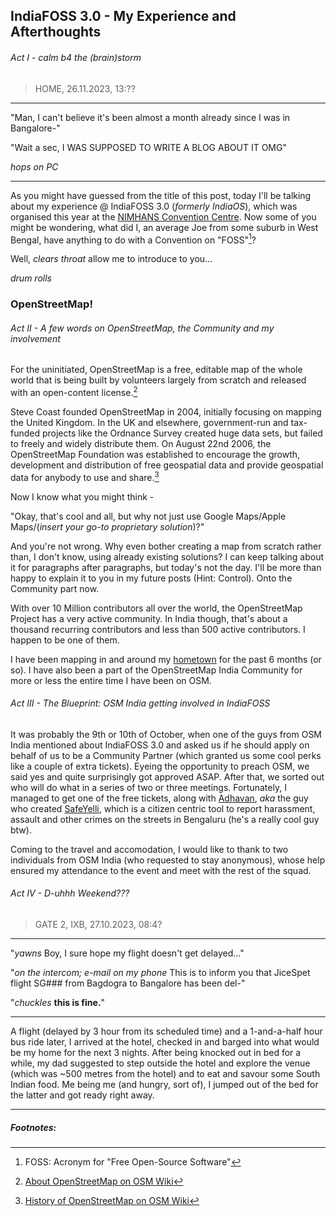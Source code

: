 ## IndiaFOSS 3.0 - My Experience and Afterthoughts
###### Act I - calm b4 the (brain)storm
> HOME, 26.11.2023, 13:??

---
"Man, I can't believe it's been almost a month already since I was in Bangalore-"

"Wait a sec, I WAS SUPPOSED TO WRITE A BLOG ABOUT IT OMG"

_hops on PC_

---

As you might have guessed from the title of this post, today I'll be talking about my experience @ IndiaFOSS 3.0 (_formerly IndiaOS_), which was organised this year at the [NIMHANS Convention Centre](https://www.openstreetmap.org/#map=19/12.94314/77.59678). Now some of you might be wondering, what did I, an average Joe from some suburb in West Bengal, have anything to do with a Convention on "FOSS"[^1]?

Well, _clears throat_ allow me to introduce to you...

_drum rolls_

### **OpenStreetMap!**


###### Act II - A few words on OpenStreetMap, the Community and my involvement

For the uninitiated, OpenStreetMap is a free, editable map of the whole world that is being built by volunteers largely from scratch and released with an open-content license.[^2]

Steve Coast founded OpenStreetMap in 2004, initially focusing on mapping the United Kingdom. In the UK and elsewhere, government-run and tax-funded projects like the Ordnance Survey created huge data sets, but failed to freely and widely distribute them. On August 22nd 2006, the OpenStreetMap Foundation was established to encourage the growth, development and distribution of free geospatial data and provide geospatial data for anybody to use and share.[^3]

Now I know what you might think -

"Okay, that's cool and all, but why not just use Google Maps/Apple Maps/(_insert your go-to proprietary solution_)?"

And you're not wrong. Why even bother creating a map from scratch rather than, I don't know, using already existing solutions? I can keep talking about it for paragraphs after paragraphs, but today's not the day. I'll be more than happy to explain it to you in my future posts (Hint: Control). Onto the Community part now.

With over 10 Million contributors all over the world, the OpenStreetMap Project has a very active community. In India though, that's about a thousand recurring contributors and less than 500 active contributors. I happen to be one of them.

I have been mapping in and around my [hometown](https://www.openstreetmap.org/#map=14/26.5269/88.7271) for the past 6 months (or so). I have also been a part of the OpenStreetMap India Community for more or less the entire time I have been on OSM.

###### Act III - The Blueprint: OSM India getting involved in IndiaFOSS

It was probably the 9th or 10th of October, when one of the guys from OSM India mentioned about IndiaFOSS 3.0 and asked us if he should apply on behalf of us to be a Community Partner (which granted us some cool perks like a couple of extra tickets). Eyeing the opportunity to preach OSM, we said yes and quite surprisingly got approved ASAP. After that, we sorted out who will do what in a series of two or three meetings. Fortunately, I managed to get one of the free tickets, along with [Adhavan](https://rungdung.github.io/), _aka_ the guy who created [SafeYelli](https://safeyelli.in/), which is a citizen centric tool to report harassment, assault and other crimes on the streets in Bengaluru (he's a really cool guy btw).

Coming to the travel and accomodation, I would like to thank to two individuals from OSM India (who requested to stay anonymous), whose help ensured my attendance to the event and meet with the rest of the squad.

###### Act IV - D-uhhh Weekend???

> GATE 2, IXB, 27.10.2023, 08:4?

---
 "_yawns_ Boy, I sure hope my flight doesn't get delayed..."

 "_on the intercom; e-mail on my phone_ This is to inform you that JiceSpet flight SG### from Bagdogra to Bangalore has been del-"

 "_chuckles_ **this is fine.**"

---

A flight (delayed by 3 hour from its scheduled time) and a 1-and-a-half hour bus ride later, I arrived at the hotel, checked in and barged into what would be my home for the next 3 nights. After being knocked out in bed for a while, my dad suggested to step outside the hotel and explore the venue (which was ~500 metres from the hotel) and to eat and savour some South Indian food. Me being me (and hungry, sort of), I jumped out of the bed for the latter and got ready right away.

---

##### Footnotes:
[^1]: FOSS: Acronym for "Free Open-Source Software"
[^2]: [About OpenStreetMap on OSM Wiki](https://wiki.openstreetmap.org/wiki/About_OpenStreetMap)
[^3]: [History of OpenStreetMap on OSM Wiki](https://wiki.openstreetmap.org/wiki/History_of_OpenStreetMap)
